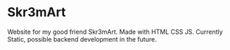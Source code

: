 # Skr3mArt
 Website for my good friend Skr3mArt. Made with HTML CSS JS. Currently Static, possible backend development in the future.
